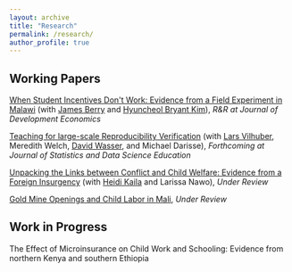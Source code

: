 ```yaml
---
layout: archive
title: "Research"
permalink: /research/
author_profile: true
---
```


## Working Papers
[When Student Incentives Don't Work: Evidence from a Field Experiment in Malawi](http://hyukhson.github.io/files/malawi_student_incentive.pdf) (with [James Berry](https://sites.google.com/site/econjimberry/) and [Hyuncheol Bryant Kim](https://sites.google.com/site/hk2405/home)), *R&R at Journal of Development Economics*

[Teaching for large-scale Reproducibility Verification](https://arxiv.org/abs/2204.01540v1) (with [Lars Vilhuber](https://www.vilhuber.com/lars/), Meredith Welch, [David Wasser](https://www.davidnwasser.com/), and Michael Darisse), *Forthcoming at Journal of Statistics and Data Science Education*

[Unpacking the Links between Conflict and Child Welfare: Evidence from a Foreign Insurgency](https://hicn.org/working-paper/unpacking-the-links-between-conflict-and-child-welfare-evidence-from-a-foreign-insurgency/) (with [Heidi Kaila](https://sites.google.com/view/heidikaila/home) and Larissa Nawo), *Under Review*

[Gold Mine Openings and Child Labor in Mali](http://hyukhson.github.io/files/gold_mine_child_labor.pdf), *Under Review*

## Work in Progress
The Effect of Microinsurance on Child Work and Schooling: Evidence from northern Kenya and southern Ethiopia

